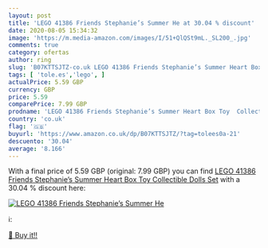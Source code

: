 ```yaml
---
layout: post
title: 'LEGO 41386 Friends Stephanie’s Summer He at 30.04 % discount'
date: 2020-08-05 15:34:32
image: 'https://m.media-amazon.com/images/I/51+QlQSt9mL._SL200_.jpg'
comments: true
category: ofertas
author: ring
slug: 'B07KTTSJTZ-co.uk LEGO 41386 Friends Stephanie’s Summer Heart Box Toy...'
tags: [ 'tole.es','lego', ]
actualPrice: 5.59 GBP
currency: GBP
price: 5.59
comparePrice: 7.99 GBP
prodname: 'LEGO 41386 Friends Stephanie’s Summer Heart Box Toy  Collectible Dolls Set'
country: 'co.uk'
flag: '🇬🇧'
buyurl: 'https://www.amazon.co.uk/dp/B07KTTSJTZ/?tag=tolees0a-21'
descuento: '30.04'
average: '8.166'
---
```


With a final price of 5.59 GBP (original: 7.99 GBP) you can find [LEGO 41386 Friends Stephanie’s Summer Heart Box Toy  Collectible Dolls Set](https://www.amazon.co.uk/dp/B07KTTSJTZ/?tag=tolees0a-21) with a  30.04 % discount here:

[![LEGO 41386 Friends Stephanie’s Summer He](https://m.media-amazon.com/images/I/51+QlQSt9mL._SL200_.jpg)](https://www.amazon.co.uk/dp/B07KTTSJTZ/?tag=tolees0a-21)

ℹ️:


[🛒 Buy it!!](https://www.amazon.co.uk/dp/B07KTTSJTZ/?tag=tolees0a-21)
